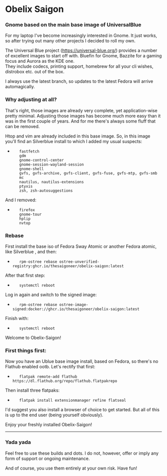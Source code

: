 # Obelix Saigon

### Gnome based on the main base image of UniversalBlue

For my laptop I've become increasingly interested in Gnome. It just works, so after trying out many other projects I decided to roll my own.

The Universal Blue project (https://universal-blue.org/) provides a number of excellent images to start off with. Bluefin for Gnome, Bazzite for a gaming focus and Aurora as the KDE one.  
They include codecs, printing support, homebrew for all your cli wishes, distrobox etc. out of the box. 

I always use the latest branch, so updates to the latest Fedora will arrive automagically.

### Why adjusting at all?

That's right, those images are already very complete, yet application-wise pretty minimal. Adjusting those images has become much more easy than it was in the first couple of years. And for me there's always some fluff that can be removed.

Htop and vim are already included in this base image. So, in this image you'll find an Silverblue install to which I added my usual suspects:

-        fastfetch
         gdm
         gnome-control-center
         gnome-session-wayland-session
         gnome-shell
         gvfs, gvfs-archive, gvfs-client, gvfs-fuse, gvfs-mtp, gvfs-smb
         mc
         nautilus, nautilus-extensions
         ptyxis
         zsh, zsh-autosuggestions

And I removed:
-        firefox
         gnome-tour
         hplip
         nvtop

### Rebase

First install the base iso of Fedora Sway Atomic or another Fedora atomic, like Silverblue , and then:

-        rpm-ostree rebase ostree-unverified-registry:ghcr.io/thesaigoneer/obelix-saigon:latest

After that first step:

-        systemctl reboot

Log in again and switch to the signed image:

-        rpm-ostree rebase ostree-image-signed:docker://ghcr.io/thesaigoneer/obelix-saigon:latest

Finish with:

-        systemctl reboot
    
Welcome to Obelix-Saigon!

### First things first:

Now you have an Ublue base image install, based on Fedora, so there's no Flathub enabled ootb. Let's rectify that first:

-        flatpak remote-add flathub https://dl.flathub.org/repo/flathub.flatpakrepo 
    
Then install three flatpaks: 

-        flatpak install extensionmanager refine flatseal

I'd suggest you also install a browser of choice to get started. But all of this is up to the end user (being yourself obviously).

Enjoy your freshly installed Obelix-Saigon!

--------------
### Yada yada

Feel free to use these builds and dots. I do not, however, offer or imply any form of support or ongoing maintenance. 

And of course, you use them entirely at your own risk. Have fun!




